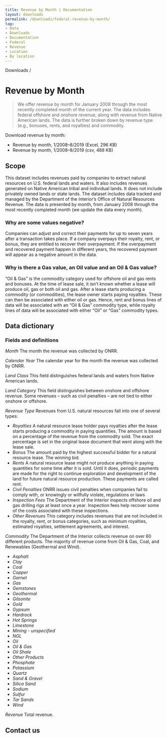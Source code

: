 ```yaml
---
title: Revenue by Month | Documentation
layout: downloads
permalink: /downloads/federal-revenue-by-month/
tag:
- Data
- Downloads
- Documentation
- Federal
- Revenue
- Location
- By location
---
```


<custom-link to="/downloads/" className="breadcrumb link-charlie">Downloads</custom-link> /
# Revenue by Month

> We offer revenue by month for January 2008 through the most recently completed month of the current year. The data includes federal offshore and onshore revenue, along with revenue from Native American lands. The data is further broken down by revenue type (e.g., bonuses, rents, and royalties) and commodity.

Download revenue by month:

<ul class="downloads-download_links list-unstyled">
  <li><excel-link to="/downloads/revenue/monthly_revenue.xlsx">Revenue by month, 1/2008–8/2019 (Excel, 296 KB)</excel-link></li>
  <li><csv-link to="/downloads/csv/revenue/monthly_revenue.csv">Revenue by month, 1/2008–8/2019 (csv, 488 KB)</csv-link></li>
</ul>

## Scope

This dataset includes revenues paid by companies to extract natural resources on U.S. federal lands and waters. It also includes revenues generated on Native American tribal and individual lands. It does not include privately owned lands or state lands. The dataset includes data tracked and managed by the Department of the Interior’s Office of Natural Resources Revenue. The data is presented by month, from January 2008 through the most recently completed month (we update the data every month).

<h3 alt="Negative values">Why are some values negative?</h3>

Companies can adjust and correct their payments for up to seven years after a transaction takes place. If a company overpays their royalty, rent, or bonus, they are entitled to recover their overpayment. If the overpayment and recovered payment happen in different years, the recovered payment will appear as a negative amount in the data.

<h3 alt="Oil and gas values">Why is there a Gas value, an Oil value and an Oil & Gas value?</h3>

“Oil & Gas” is the commodity category used for offshore oil and gas rents and bonuses. At the time of lease sale, it isn’t known whether a lease will produce oil, gas or both oil and gas. After a lease starts producing a commodity (or commodities), the lease owner starts paying royalties. These can then be associated with either oil or gas. Hence, rent and bonus lines of data will be associated with an “Oil & Gas” commodity type, while royalty lines of data will be associated with either “Oil” or “Gas” commodity types.

## Data dictionary

### Fields and definitions

_Month_ The month the revenue was collected by ONRR.

_Calendar Year_ The calendar year for the month the revenue was collected by ONRR.

_Land Class_ This field distinguishes federal lands and waters from Native American lands.

_Land Category_ This field distinguishes between onshore and offshore revenue. Some revenues – such as civil penalties – are not tied to either onshore or offshore.

_Revenue Type_ Revenues from U.S. natural resources fall into one of several types:

* _Royalties_ A natural resource lease holder pays royalties after the lease starts producing a commodity in <glossary-term>paying quantities</glossary-term>. The amount is based on a percentage of the revenue from the commodity sold. The exact percentage is set in the original lease document that went along with the lease sale.
* _Bonus_ The amount paid by the highest successful bidder for a natural resource lease. The winning bid.
* _Rents_ A natural resource lease might not produce anything in paying quantities for some time after it is sold. Until it does, periodic payments are made for the right to continue exploration and development of the land for future natural resource production. These payments are called rent.
* _Civil Penalties_ <glossary-term>ONRR</glossary-term> issues civil penalties when companies fail to comply with, or knowingly or willfully violate, regulations or laws
* _Inspection Fees_ The Department of the Interior inspects offshore oil and gas drilling rigs at least once a year. Inspection fees help recover some of the costs associated with these inspections.
* _Other Revenues_ This category includes revenues that are not included in the royalty, rent, or bonus categories, such as minimum royalties, estimated royalties, settlement agreements, and interest.

_Commodity_ The Department of the Interior collects revenue on over 60 different products. The majority of revenue come from Oil & Gas, Coal, and Renewables (Geothermal and Wind).
* _Asphalt_
* _Clay_
* _Coal_
* _Copper_
* _Garnet_
* _Gas_
* _Gemstones_
* _Geothermal_
* _Gilsonite_
* _Gold_
* _Gypsum_
* _Hardrock_
* _Hot Springs_
* _Limestone_
* _Mining - unspecified_
* _NGL_
* _Oil_
* _Oil & Gas_
* _Oil Shale_
* _Other Products_
* _Phosphate_
* _Potassium_
* _Quartz_
* _Sand & Gravel_
* _Silica Sand_
* _Sodium_
* _Sulfur_
* _Tar Sands_
* _Wind_

_Revenue_ Total revenue.


## Contact us
